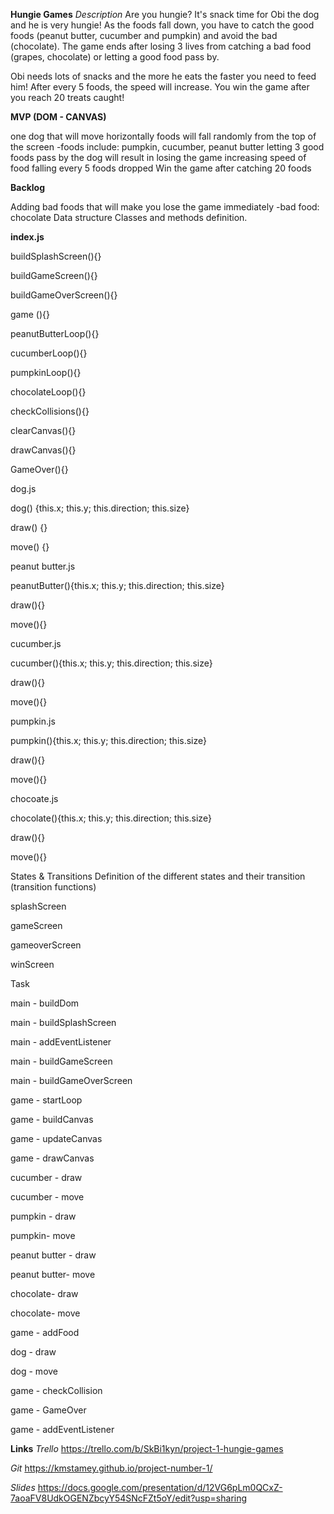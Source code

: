 **Hungie Games**
*Description*
Are you hungie? It's snack time for Obi the dog and he is very hungie! As the foods fall down, you have to catch the good foods (peanut butter, cucumber and pumpkin) and avoid the bad (chocolate). The game ends after losing 3 lives from catching a bad food (grapes, chocolate) or letting a good food pass by.

Obi needs lots of snacks and the more he eats the faster you need to feed him! After every 5 foods, the speed will increase. You win the game after you reach 20 treats caught!

**MVP (DOM - CANVAS)**

one dog that will move horizontally
foods will fall randomly from the top of the screen -foods include: pumpkin, cucumber, peanut butter
letting 3 good foods pass by the dog will result in losing the game
increasing speed of food falling every 5 foods dropped
Win the game after catching 20 foods

**Backlog**

Adding bad foods that will make you lose the game immediately -bad food: chocolate
Data structure
Classes and methods definition.

**index.js**

buildSplashScreen(){}

buildGameScreen(){}

buildGameOverScreen(){}

game (){}

peanutButterLoop(){}

cucumberLoop(){}

pumpkinLoop(){}

chocolateLoop(){}

checkCollisions(){}

clearCanvas(){}

drawCanvas(){}

GameOver(){}

dog.js

dog() {this.x; this.y; this.direction; this.size}

draw() {}

move() {}

peanut butter.js

peanutButter(){this.x; this.y; this.direction; this.size}

draw(){}

move(){}

cucumber.js

cucumber(){this.x; this.y; this.direction; this.size}

draw(){}

move(){}

pumpkin.js

pumpkin(){this.x; this.y; this.direction; this.size}

draw(){}

move(){}

chocoate.js

chocolate(){this.x; this.y; this.direction; this.size}

draw(){}

move(){}

States & Transitions
Definition of the different states and their transition (transition functions)

splashScreen

gameScreen

gameoverScreen

winScreen

Task

main - buildDom

main - buildSplashScreen

main - addEventListener

main - buildGameScreen

main - buildGameOverScreen

game - startLoop

game - buildCanvas

game - updateCanvas

game - drawCanvas

cucumber - draw

cucumber - move

pumpkin - draw

pumpkin- move

peanut butter - draw

peanut butter- move

chocolate- draw

chocolate- move

game - addFood

dog - draw

dog - move

game - checkCollision

game - GameOver

game - addEventListener

**Links**
*Trello*
https://trello.com/b/SkBi1kyn/project-1-hungie-games

*Git*
https://kmstamey.github.io/project-number-1/

*Slides*
https://docs.google.com/presentation/d/12VG6pLm0QCxZ-7aoaFV8UdkOGENZbcyY54SNcFZt5oY/edit?usp=sharing